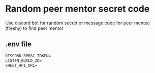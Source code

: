 # Random peer mentor secret code

Use discord bot for random secret or message code for peer mentee (freshy) to find peer mentor

## .env file

```txt
DISCORD_RPMSC_TOKEN=
LISTEN_GUILD_ID=
SHEET_API_URL=
```
